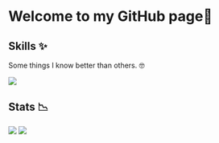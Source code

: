 # Welcome to my GitHub page👋

## Skills ✨

Some things I know better than others. 🤓

<div>
    <img src="https://skillicons.dev/icons?i=c,cpp,cmake,py,qt,java,kotlin,gradle,js,ts,html,css,vite,npm,git,md,svg,docker,github,windows,powershell,vscode,visualstudio,pycharm,idea,androidstudio&theme=dark&perline=10"/>
</div>

## Stats 📉

<div>  
  <img src="https://github-readme-stats.vercel.app/api?username=Fa1ki&show_icons=true&bg_color=151b23&text_color=DEE1E5&title_color=4493f8&border_color=37434F&hide_border=false" />
  <img src="https://github-readme-stats.vercel.app/api/top-langs/?username=Fa1ki&layout=compact&hide=html,cmake&bg_color=151b23&text_color=DEE1E5&title_color=4493f8&border_color=37434F&hide_border=false" />
</div> 


<!---
Fa1ki/Fa1ki is a ✨ special ✨ repository because its `README.md` (this file) appears on your GitHub profile.
You can click the Preview link to take a look at your changes.
--->
